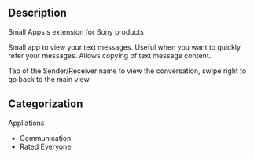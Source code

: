 Description
-----------------

Small Apps s extension for Sony products

Small app to view your text messages. Useful when you want to quickly refer your messages. Allows copying of text message content.

Tap of the Sender/Receiver name to view the conversation, swipe right to go back to the main view.


Categorization
------------------------
Appliations
  - Communication
  - Rated Everyone
